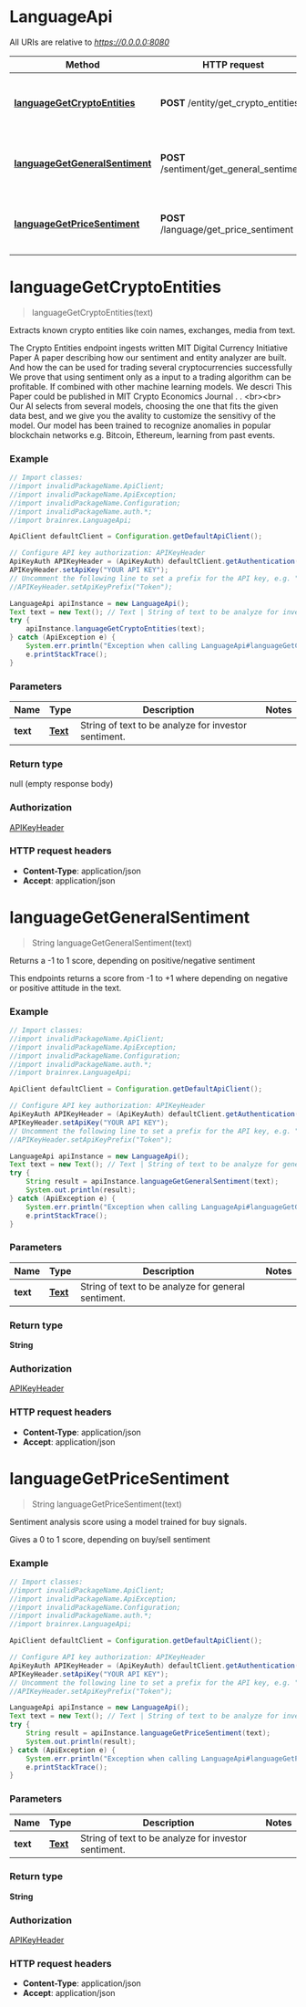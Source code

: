 # LanguageApi

All URIs are relative to *https://0.0.0.0:8080*

Method | HTTP request | Description
------------- | ------------- | -------------
[**languageGetCryptoEntities**](LanguageApi.md#languageGetCryptoEntities) | **POST** /entity/get_crypto_entities | Extracts known crypto entities like coin names, exchanges, media from text.
[**languageGetGeneralSentiment**](LanguageApi.md#languageGetGeneralSentiment) | **POST** /sentiment/get_general_sentiment | Returns a -1 to 1 score, depending on positive/negative sentiment
[**languageGetPriceSentiment**](LanguageApi.md#languageGetPriceSentiment) | **POST** /language/get_price_sentiment | Sentiment analysis score using a model trained for buy signals.


<a name="languageGetCryptoEntities"></a>
# **languageGetCryptoEntities**
> languageGetCryptoEntities(text)

Extracts known crypto entities like coin names, exchanges, media from text.

The Crypto Entities endpoint ingests written MIT Digital Currency Initiative Paper A paper describing how our sentiment and entity analyzer are built. And how the can be used for trading several cryptocurrencies successfully  We prove that using sentiment only as a input to a trading algorithm can be profitable. If combined with other machine learning models. We descri This Paper could be published in MIT Crypto Economics Journal . . &lt;br&gt;&lt;br&gt; Our AI selects from several models, choosing the one that fits the given data best, and we give you the avality to customize the sensitivy of the model. Our model has been trained to recognize anomalies in popular blockchain networks e.g. Bitcoin, Ethereum, learning from past events.

### Example
```java
// Import classes:
//import invalidPackageName.ApiClient;
//import invalidPackageName.ApiException;
//import invalidPackageName.Configuration;
//import invalidPackageName.auth.*;
//import brainrex.LanguageApi;

ApiClient defaultClient = Configuration.getDefaultApiClient();

// Configure API key authorization: APIKeyHeader
ApiKeyAuth APIKeyHeader = (ApiKeyAuth) defaultClient.getAuthentication("APIKeyHeader");
APIKeyHeader.setApiKey("YOUR API KEY");
// Uncomment the following line to set a prefix for the API key, e.g. "Token" (defaults to null)
//APIKeyHeader.setApiKeyPrefix("Token");

LanguageApi apiInstance = new LanguageApi();
Text text = new Text(); // Text | String of text to be analyze for investor sentiment.
try {
    apiInstance.languageGetCryptoEntities(text);
} catch (ApiException e) {
    System.err.println("Exception when calling LanguageApi#languageGetCryptoEntities");
    e.printStackTrace();
}
```

### Parameters

Name | Type | Description  | Notes
------------- | ------------- | ------------- | -------------
 **text** | [**Text**](Text.md)| String of text to be analyze for investor sentiment. |

### Return type

null (empty response body)

### Authorization

[APIKeyHeader](../README.md#APIKeyHeader)

### HTTP request headers

 - **Content-Type**: application/json
 - **Accept**: application/json

<a name="languageGetGeneralSentiment"></a>
# **languageGetGeneralSentiment**
> String languageGetGeneralSentiment(text)

Returns a -1 to 1 score, depending on positive/negative sentiment

This endpoints returns a score from -1 to +1 where depending on negative or positive attitude in the text.

### Example
```java
// Import classes:
//import invalidPackageName.ApiClient;
//import invalidPackageName.ApiException;
//import invalidPackageName.Configuration;
//import invalidPackageName.auth.*;
//import brainrex.LanguageApi;

ApiClient defaultClient = Configuration.getDefaultApiClient();

// Configure API key authorization: APIKeyHeader
ApiKeyAuth APIKeyHeader = (ApiKeyAuth) defaultClient.getAuthentication("APIKeyHeader");
APIKeyHeader.setApiKey("YOUR API KEY");
// Uncomment the following line to set a prefix for the API key, e.g. "Token" (defaults to null)
//APIKeyHeader.setApiKeyPrefix("Token");

LanguageApi apiInstance = new LanguageApi();
Text text = new Text(); // Text | String of text to be analyze for general sentiment.
try {
    String result = apiInstance.languageGetGeneralSentiment(text);
    System.out.println(result);
} catch (ApiException e) {
    System.err.println("Exception when calling LanguageApi#languageGetGeneralSentiment");
    e.printStackTrace();
}
```

### Parameters

Name | Type | Description  | Notes
------------- | ------------- | ------------- | -------------
 **text** | [**Text**](Text.md)| String of text to be analyze for general sentiment. |

### Return type

**String**

### Authorization

[APIKeyHeader](../README.md#APIKeyHeader)

### HTTP request headers

 - **Content-Type**: application/json
 - **Accept**: application/json

<a name="languageGetPriceSentiment"></a>
# **languageGetPriceSentiment**
> String languageGetPriceSentiment(text)

Sentiment analysis score using a model trained for buy signals.

Gives a 0 to 1 score, depending on buy/sell sentiment

### Example
```java
// Import classes:
//import invalidPackageName.ApiClient;
//import invalidPackageName.ApiException;
//import invalidPackageName.Configuration;
//import invalidPackageName.auth.*;
//import brainrex.LanguageApi;

ApiClient defaultClient = Configuration.getDefaultApiClient();

// Configure API key authorization: APIKeyHeader
ApiKeyAuth APIKeyHeader = (ApiKeyAuth) defaultClient.getAuthentication("APIKeyHeader");
APIKeyHeader.setApiKey("YOUR API KEY");
// Uncomment the following line to set a prefix for the API key, e.g. "Token" (defaults to null)
//APIKeyHeader.setApiKeyPrefix("Token");

LanguageApi apiInstance = new LanguageApi();
Text text = new Text(); // Text | String of text to be analyze for investor sentiment.
try {
    String result = apiInstance.languageGetPriceSentiment(text);
    System.out.println(result);
} catch (ApiException e) {
    System.err.println("Exception when calling LanguageApi#languageGetPriceSentiment");
    e.printStackTrace();
}
```

### Parameters

Name | Type | Description  | Notes
------------- | ------------- | ------------- | -------------
 **text** | [**Text**](Text.md)| String of text to be analyze for investor sentiment. |

### Return type

**String**

### Authorization

[APIKeyHeader](../README.md#APIKeyHeader)

### HTTP request headers

 - **Content-Type**: application/json
 - **Accept**: application/json

